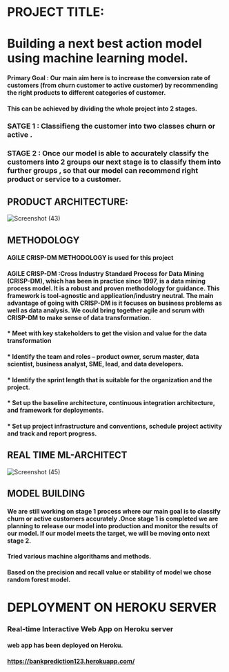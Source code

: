 # PROJECT TITLE:
# Building a next best action model using machine learning model.
#### Primary Goal : Our main aim here is to increase the conversion rate of customers (from churn customer to active customer) by recommending the right products to different categories of customer.
#### This can be achieved by dividing the whole project into 2 stages.
### SATGE 1 : Classifieng the customer into two classes churn or active . 
### STAGE 2 : Once our model is able to accurately classify the customers into 2 groups our next stage is to classify them into further groups , so that our model can recommend right product or service to a customer.
## PRODUCT ARCHITECTURE:
![Screenshot (43)](https://user-images.githubusercontent.com/86179272/132943867-5b5bc3ed-ccc2-4717-98b6-fe451403013a.png)
## METHODOLOGY
#### AGILE CRISP-DM METHODOLOGY is used for this project
#### AGILE CRISP-DM :Cross Industry Standard Process for Data Mining (CRISP-DM), which has been in practice since 1997, is a data mining process model. It is a robust and proven methodology for guidance. This framework is tool-agnostic and application/industry neutral. The main advantage of going with CRISP-DM is it focuses on business problems as well as data analysis. We could bring together agile and scrum with CRISP-DM to make sense of data transformation.
#### * Meet with key stakeholders to get the vision and value for the data transformation
#### * Identify the team and roles – product owner, scrum master, data scientist, business analyst, SME, lead, and data developers.
#### * Identify the sprint length that is suitable for the organization and the project.
#### * Set up the baseline architecture, continuous integration architecture, and framework for deployments. 
#### * Set up project infrastructure and conventions, schedule project activity and track and report progress.
## REAL TIME ML-ARCHITECT
![Screenshot (45)](https://user-images.githubusercontent.com/86179272/132944330-ca8d172c-df79-4ef2-88a5-0aa4aa1298fe.png)
## MODEL BUILDING
#### We are still working on stage 1 process where our main goal is to classify churn or active customers accurately .Once stage 1 is completed we are planning to release our model into production and monitor the results of our model. If our model meets the target, we will be moving  onto next stage 2.
#### Tried various machine algorithams and methods.
#### Based on the precision and recall value or stability of model we chose random forest model.
# DEPLOYMENT ON HEROKU SERVER
### Real-time Interactive Web App on Heroku server
#### web app has been deployed on Heroku.
#### https://bankprediction123.herokuapp.com/



